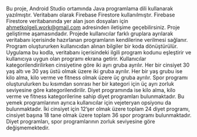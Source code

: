 Bu proje, Android Studio ortamında Java programlama dili kullanarak yazılmıştır. Veritabanı olarak Firebase Firestore kullanılmıştır. Firebase Firestore veritabanında yer alan json dosyaları için ahmetkolgeli.work@gmail.com adresinden iletişime geçebilirsiniz. Proje geliştirme aşamasındadır. Projede kullanıcılar farklı gruplara ayrılarak veritabanı içerisinde hazırlanan programların kendilerine verilmesi sağlanır. Program oluştururken kullanıcıdan alınan bilgiler bir koda dönüştürülür. Uygulama bu kodla, veritabanı içerisindeki ilgili program kodunu eşleştirir ve kullanıcıya uygun olan programı ekrana getirir. Kullanıcılar kategorilendirilirken cinsiyetine göre iki ayrı gruba ayrılır. Her bir cinsiyet 30 yaş altı ve 30 yaş üstü olmak üzere iki gruba ayrılır. Her bir yaş grubu ise kilo alma, kilo verme ve fitness olmak üzere üç gruba ayrılır. Spor programı oluşturulurken bu kısımdan sonrası her bir kategori için üç ayrı zorluk seviyesine göre kategorilendirilir. Diyet programında ise kilo alma, kilo verme ve fitness kategorilerine sahip diyet programları bulunmaktadır. Bu yemek programlarının ayrıca kullanıcılar için vejeteryan opsiyonu da bulunmaktadır. İki cinsiyet için 12’şer olmak üzere toplam 24 diyet programı, cinsiyet başına 18 tane olmak üzere toplam 36 spor programı bulunmaktadır. Diyet programları, spor programlarının zorluk seviyesine göre değişmemektedir.
